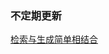 ### 不定期更新
[检索与生成简单相结合](https://github.com/iezhuozhuo/PaperReading/blob/master/%E6%A3%80%E7%B4%A2%E5%BC%8F%E4%B8%8E%E7%94%9F%E6%88%90%E5%BC%8F%E7%9B%B8%E7%BB%93%E5%90%88/A%20Hybrid%20Retrieval-Generation%20Neural%20Conversation%20Model.pdf)
